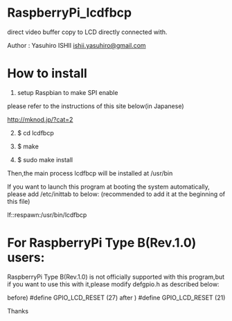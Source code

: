 RaspberryPi_lcdfbcp
===================
direct video buffer copy to LCD directly connected with.

Author : Yasuhiro ISHII ishii.yasuhiro@gmail.com

How to install
===
1) setup Raspbian to make SPI enable

 please refer to the instructions of this site below(in Japanese)

 http://mknod.jp/?cat=2

2) $ cd lcdfbcp

3) $ make

4) $ sudo make install

Then,the main process lcdfbcp will be installed at /usr/bin


If you want to launch this program at booting the system automatically,
please add /etc/inittab to below: (recommended to add it at the beginning
of this file)

lf::respawn:/usr/bin/lcdfbcp

For RaspberryPi Type B(Rev.1.0) users:
===
RaspberryPi Type B(Rev.1.0) is not officially supported with this program,but
if you want to use this with it,please modify defgpio.h as described below:

before) #define GPIO_LCD_RESET (27)
after ) #define GPIO_LCD_RESET (21)

Thanks
